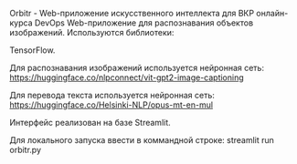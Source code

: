 Orbitr - Web-приложение искусственного интеллекта для ВКР онлайн-курса DevOps
Web-приложение для распознавания объектов изображений. Используются библиотеки:

TensorFlow.

Для распознавания изображений используется нейронная сеть:
https://huggingface.co/nlpconnect/vit-gpt2-image-captioning

Для перевода текста используется нейронная сеть:
https://huggingface.co/Helsinki-NLP/opus-mt-en-mul

Интерфейс реализован на базе Streamlit.

Для локального запуска ввести в коммандной строке:
streamlit run orbitr.py